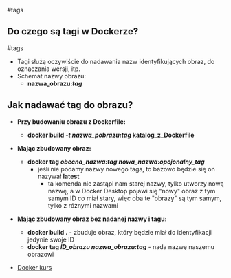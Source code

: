 #tags

## Do czego są tagi w Dockerze?
#tags 
- Tagi służą oczywiście do nadawania nazw identyfikujących obraz, do oznaczania wersji, itp.
- Schemat nazwy obrazu:
	- **nazwa_obrazu:*tag***

## Jak nadawać tag do obrazu?
- **Przy budowaniu obrazu z Dockerfile:**
	- **docker build *-t nazwa_pobrazu:tag* katalog_z_Dockerfile**
- **Mając zbudowany obraz:**
	- **docker tag *obecna_nazwa:tag* *nowa_nazwa:opcjonalny_tag***
		- jeśli nie podamy nazwy nowego taga, to bazowo będzie się on nazywał **latest**
			- ta komenda nie zastąpi nam starej nazwy, tylko utworzy nową nazwę, a w Docker Desktop pojawi się "nowy" obraz z tym samym ID co miał stary, więc oba te "obrazy" są tym samym, tylko z różnymi nazwami
- **Mając zbudowany obraz bez nadanej nazwy i tagu:**
	- **docker build .** - zbuduje obraz, który będzie miał do identyfikacji jedynie swoje ID
	- **docker tag *ID_obrazu* *nazwa_obrazu:tag*** - nada nazwę naszemu obrazowi







- [Docker kurs](https://www.youtube.com/watch?v=WlntE7QUcBY&list=PLj-pbEqbjo6ABYxLDCKqvo3e0flutpbCy&index=7)